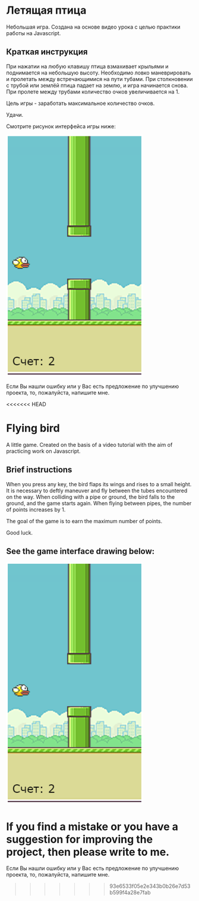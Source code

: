 # Летящая птица
Небольшая игра. Создана на основе видео урока с целью практики работы на Javascript.

## Краткая инструкция
При нажатии на любую клавишу птица взмахивает крыльями и поднимается на небольшую высоту. Необходимо ловко маневрировать и пролетать между встречающимися на пути тубами. При столкновении с трубой или землёй птица падает на землю, и игра начинается снова. При пролете между трубами количество очков увеличивается на 1.

Цель игры - заработать максимальное количество очков. 

Удачи.

Смотрите рисунок интерфейса игры ниже:

![Image alt](https://github.com/DenisShilyaev/Flying_bird/raw/master/for_README/Interface.png)

Если Вы нашли ошибку или у Вас есть предложение по улучшению проекта, то, пожалуйста, напишите мне.

<<<<<<< HEAD

# Flying bird
A little game. Created on the basis of a video tutorial with the aim of practicing work on Javascript.

## Brief instructions
When you press any key, the bird flaps its wings and rises to a small height. It is necessary to deftly maneuver and fly between the tubes encountered on the way. When colliding with a pipe or ground, the bird falls to the ground, and the game starts again. When flying between pipes, the number of points increases by 1.

The goal of the game is to earn the maximum number of points.

Good luck.

## See the game interface drawing below:

![Image alt](https://github.com/DenisShilyaev/Flying_bird/raw/master/for_README/Interface.png)

If you find a mistake or you have a suggestion for improving the project, then please write to me.
=======
Если Вы нашли ошибку или у Вас есть предложение по улучшению проекта, то, пожалуйста, напишите мне.
>>>>>>> 93e6533f05e2e343b0b26e7d53b599f4a28e7fab
